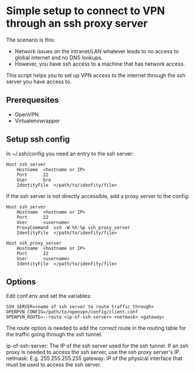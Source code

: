 # Simple setup to connect to VPN through an ssh proxy server

The scenario is this:
* Network issues on the intranet/LAN whatever leads to no access
  to global internet and no DNS lookups.
* However, you have ssh access to a machine that
  has network access.

This script helps you to set up VPN access to the internet through the ssh server
you have access to.


## Prerequesites

* OpenVPN
* Virtualenvwrapper


## Setup ssh config

In ~/.ssh/config you need an entry to the ssh server:

```
Host ssh_server
	Hostname  <hostname or IP>
	Port	  22
	User 	  bro
	IdentityFile  </path/to/idenfity/file>

```

If the ssh server is not directly accessible, add a proxy server to the config:

```
Host ssh_server
	Hostname  <hostname or IP>
	Port	  22
	User 	  <username>
	ProxyCommand  ssh -W %h:%p ssh_proxy_server
	IdentityFile  </path/to/idenfity/file>

Host ssh_proxy_server
	Hostname  <hostname or IP>
	Port	  22
	User 	  <username>
	IdentityFile  </path/to/idenfity/file>
```

## Options

Edit conf.env and set the variables:

```
SSH_SERVER=<name of ssh server to route traffic through>
OPENPVN_CONFIG=/path/to/openvpn/config/client.conf
OPENPVN_ROUTE=--route <ip-of-ssh-server> <netmask> <gateway>
```

The route option is needed to add the correct route in the routing table for
the traffic going through the ssh tunnel.

ip-of-ssh-server: The IP of the ssh server used for the ssh tunnel. If an ssh proxy is needed to access the
                  ssh server, use the ssh proxy server's IP.
netmask: E.g. 255.255.255.255
gateway: IP of the physical interface that must be used to access the ssh server.
